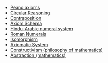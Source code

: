 * [Peano axioms](https://en.wikipedia.org/wiki/Peano_axioms)
* [Circular Reasoning](https://en.wikipedia.org/wiki/Circular_reasoning)
* [Contraposition](https://en.wikipedia.org/wiki/Contraposition)
* [Axiom Schema](https://en.wikipedia.org/wiki/Axiom_schema)
* [Hindu–Arabic numeral system](https://en.wikipedia.org/wiki/Hindu%E2%80%93Arabic_numeral_system)
* [Roman Numerals](https://en.wikipedia.org/wiki/Roman_numerals)
* [Isomorphism](https://en.wikipedia.org/wiki/Isomorphism)
* [Axiomatic System](https://en.wikipedia.org/wiki/Axiomatic_system)
* [Constructivism (philosophy of mathematics)](https://en.wikipedia.org/wiki/Constructivism_(philosophy_of_mathematics))
* [Abstraction (mathematics)](https://en.wikipedia.org/wiki/Abstraction_(mathematics))
